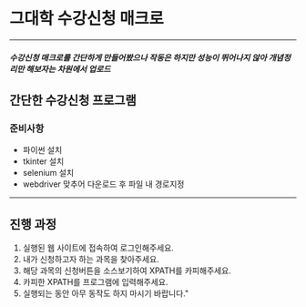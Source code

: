 # 그대학 수강신청 매크로

------------
##### 수강신청 매크로를 간단하게 만들어봤으나 작동은 하지만 성능이 뛰어나지 않아 개념정리만 해보자는 차원에서 업로드
## 간단한 수강신청 프로그램
### 준비사항
- 파이썬 설치
- tkinter 설치
- selenium 설치
- webdriver 맞추어 다운로드 후 파일 내 경로지정


------------

## 진행 과정
1. 실행된 웹 사이트에 접속하여 로그인해주세요.
2. 내가 신청하고자 하는 과목을 찾아주세요.
3. 해당 과목의 신청버튼을 소스보기하여 XPATH를 카피해주세요.
4. 카피한 XPATH를 프로그램에 입력해주세요.
5. 실행되는 동안 아무 동작도 하지 마시기 바랍니다."


